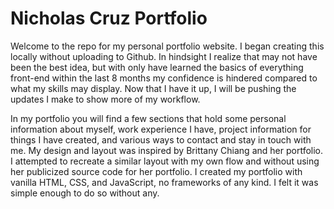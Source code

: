 # Nicholas Cruz Portfolio

Welcome to the repo for my personal portfolio website. I began creating this locally without uploading to Github. In hindsight I realize that may not have been the best idea, but with only have learned the basics of everything front-end within the last 8 months my confidence is hindered compared to what my skills may display. Now that I have it up, I will be pushing the updates I make to show more of my workflow.

In my portfolio you will find a few sections that hold some personal information about myself, work experience I have, project information for things I have created, and various ways to contact and stay in touch with me. My design and layout was inspired by Brittany Chiang and her portfolio. I attempted to recreate a similar layout with my own flow and without using her publicized source code for her portfolio. I created my portfolio with vanilla HTML, CSS, and JavaScript, no frameworks of any kind. I felt it was simple enough to do so without any.

